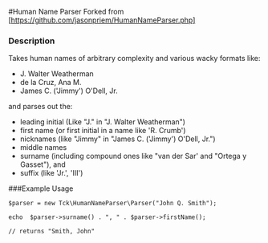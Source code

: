 #Human Name Parser
Forked from [https://github.com/jasonpriem/HumanNameParser.php]

### Description
Takes human names of arbitrary complexity and various wacky formats like:

* J. Walter Weatherman 
* de la Cruz, Ana M. 
* James C. ('Jimmy') O'Dell, Jr.

and parses out the:

* leading initial (Like "J." in "J. Walter Weatherman")
* first name (or first initial in a name like 'R. Crumb')
* nicknames (like "Jimmy" in "James C. ('Jimmy') O'Dell, Jr.")
* middle names
* surname (including compound ones like "van der Sar' and "Ortega y Gasset"), and
* suffix (like 'Jr.', 'III')

###Example Usage
```
$parser = new Tck\HumanNameParser\Parser("John Q. Smith");

echo  $parser->surname() . ", " . $parser->firstName();

// returns "Smith, John"
```